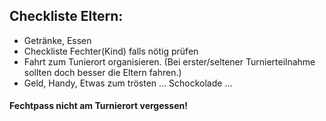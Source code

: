 ## Checkliste Eltern:

* Getränke, Essen
* Checkliste Fechter(Kind) falls nötig prüfen
* Fahrt zum Tunierort organisieren. (Bei erster/seltener Turnierteilnahme sollten doch besser die Eltern fahren.)
* Geld, Handy, Etwas zum trösten ... Schockolade ...
#### Fechtpass nicht am Turnierort vergessen!
